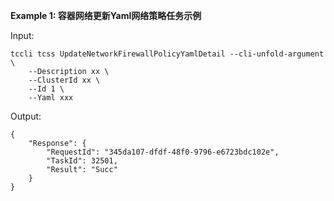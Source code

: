 **Example 1: 容器网络更新Yaml网络策略任务示例**



Input: 

```
tccli tcss UpdateNetworkFirewallPolicyYamlDetail --cli-unfold-argument  \
    --Description xx \
    --ClusterId xx \
    --Id 1 \
    --Yaml xxx
```

Output: 
```
{
    "Response": {
        "RequestId": "345da107-dfdf-48f0-9796-e6723bdc102e",
        "TaskId": 32501,
        "Result": "Succ"
    }
}
```

